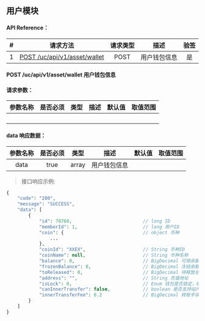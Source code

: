 ## 用户模块


#### API Reference：

|#      |请求方法     |请求类型    |描述     |验签    |
|:---:  |:---:       |:---:      |:---:    |:---:   |
|1|[POST /uc/api/v1/asset/wallet](#post-ucapiv1assetwallet-用户钱包信息)|POST|用户钱包信息|是|


#### POST /uc/api/v1/asset/wallet 用户钱包信息

#### 请求参数：

|参数名称    |是否必须    |类型    |描述    |默认值     |取值范围    |
|:---       |:---:      |:---:  |:---    |:---      |---        |
|　         |           |       |        |          |           |


#### data 响应数据：

|参数名称             |是否必须    |类型           |描述        |默认值     |取值范围       |
|:---:                |:---:      |:---:          |:---:      |:---       |---           |
|data                |true       |array          |用户钱包信息 |　         |               |


> 接口响应示例:
```php
{
	"code": "200",                                
	"message": "SUCCESS",
	"data": [
		{
			"id": 70760,                          // long ID
			"memberId": 1,                        // long 用户ID
			"coin": {                             // object 币种
				...         
            },
            "coinId": "XXEX",                     // String 币种ID
            "coinName": null,                     // String 币种名称
            "balance": 0,                         // BigDecimal 可用余额
            "frozenBalance": 0,                   // BigDecimal 冻结余额
            "toReleased": 0,                      // BigDecimal 待释放总量
            "address": "",                        // String 充值地址
            "isLock": 0,                          // Enum 钱包是否锁定，0否，1是
            "canInnerTransfer": false,            // boolean 是否支持站内转账
            "innerTransferFee": 0.2               // BigDecimal 转账手续费（%）
        }
    ]
}
```

